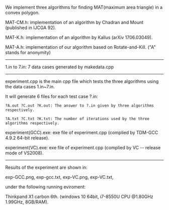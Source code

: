 We implement three algorithms for finding MAT(maximum area triangle) in a convex polygon.

  MAT-CM.h: implementation of an algorithm by Chadran and Mount (published in IJCGA 92).

  MAT-K.h: implementation of an algorithm by Kallus (arXiv 1706.03049).

  MAT-A.h: implementation of our algorithm based on Rotate-and-Kill.  ("A" stands for anonymity)

------

1.in to 7.in: 
    7 data cases generated by makedata.cpp

------

experiment.cpp is the main cpp file which tests the three algorithms using the data cases 1.in~7.in.

  It will generate 6 files for each test case ?.in:

    ?A.out ?C.out ?K.out: The answer to ?.in given by three algorithms respectively.

    ?A.txt ?C.txt ?K.txt: The number of iterations used by the three algorithms respectively.

experiment(GCC).exe: exe file of experiment.cpp (complied by TDM-GCC 4.9.2 64-bit release).

experiment(VC).exe: exe file of experiment.cpp (complied by VC -- release mode of VS2008).

------

Results of the experiment are shown in:

  exp-GCC.png, exp-gcc.txt, exp-VC.png, exp-VC.txt,
  
under the following running eviroment:

   Thinkpand X1 carbon 6th. (windows 10 64bit, i7-8550U CPU @1.80GHz 1.99GHz, 8GB/RAM).
